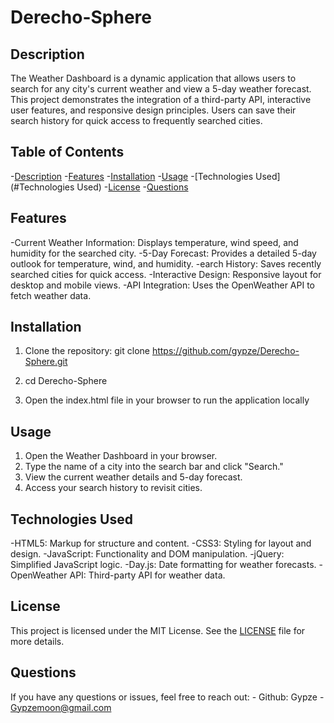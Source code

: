 # Derecho-Sphere

## Description

The Weather Dashboard is a dynamic application that allows users to search for any city's current weather and view a 5-day weather forecast. This project demonstrates the integration of a third-party API, interactive user features, and responsive design principles. Users can save their search history for quick access to frequently searched cities.

## Table of Contents

-[Description](#description)
-[Features](#Features)
-[Installation](#Installation)
-[Usage](#Usage)
-[Technologies Used](#Technologies Used)
-[License](#License)
-[Questions](#Questions)

## Features

-Current Weather Information:
    Displays temperature, wind speed, and humidity for the searched city.
-5-Day Forecast:
    Provides a detailed 5-day outlook for temperature, wind, and humidity.
-earch History:
    Saves recently searched cities for quick access.
-Interactive Design:
    Responsive layout for desktop and mobile views.
-API Integration:
    Uses the OpenWeather API to fetch weather data.

## Installation

1. Clone the repository:
    git clone https://github.com/gypze/Derecho-Sphere.git

2. cd Derecho-Sphere

3. Open the index.html file in your browser to run the application locally


## Usage

1. Open the Weather Dashboard in your browser.
2. Type the name of a city into the search bar and click "Search."
3. View the current weather details and 5-day forecast.
4. Access your search history to revisit cities.

## Technologies Used

-HTML5: Markup for structure and content.
-CSS3: Styling for layout and design.
-JavaScript: Functionality and DOM manipulation.
-jQuery: Simplified JavaScript logic.
-Day.js: Date formatting for weather forecasts.
-OpenWeather API: Third-party API for weather data.

## License


This project is licensed under the MIT License. See the [LICENSE](LICENSE) file for more details.

## Questions

If you have any questions or issues, feel free to reach out:
    - Github: Gypze
    - Gypzemoon@gmail.com